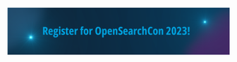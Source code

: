 ---
---
<a href="https://opensearchcon2023.splashthat.com"><img src="/assets/media/herobanners/register-opensearchcon2023.png"></a>
